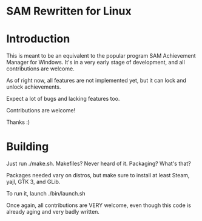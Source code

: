 SAM Rewritten for Linux
===

# Introduction

This is meant to be an equivalent to the popular program SAM Achievement Manager for Windows.
It's in a very early stage of development, and all contributions are welcome.

As of right now, all features are not implemented yet, but it can lock and unlock achievements.

Expect a lot of bugs and lacking features too.

Contributions are welcome!

Thanks :)

# Building

Just run ./make.sh. Makefiles? Never heard of it. Packaging? What's that?

Packages needed vary on distros, but make sure to install at least Steam, yajl, GTK 3, and GLib.

To run it, launch ./bin/launch.sh

Once again, all contributions are VERY welcome, even though this code is already aging and very badly written.